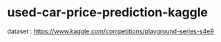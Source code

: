 # used-car-price-prediction-kaggle

dataset : https://www.kaggle.com/competitions/playground-series-s4e9
